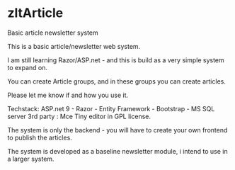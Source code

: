 # zltArticle
 Basic article newsletter system

 This is a basic article/newsletter web system.

 I am still learning Razor/ASP.net - and this is build as a very simple system to expand on.


 You can create Article groups, and in these groups you can create articles.

 Please let me know if and how you use it.

 Techstack: ASP.net 9 - Razor - Entity Framework - Bootstrap - MS SQL server
 3rd party : Mce Tiny editor in GPL license.

 
 The system is only the backend - you will have to create your own frontend to publish the articles.
 
  
 The system is developed as a baseline newsletter module, i intend to use in a larger system.
